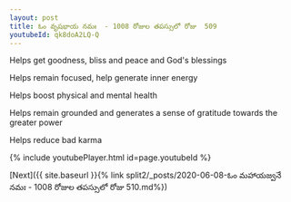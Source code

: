```yaml
---
layout: post
title: ఓం వృషభాయ నమః  - 1008 రోజుల తపస్సులో రోజు  509
youtubeId: qk8doA2LQ-Q
---
```

 
 
Helps get goodness, bliss and peace and God's blessings
 
Helps remain focused, help generate inner energy 
 
Helps boost physical and mental health 
 
Helps remain grounded and generates a sense of gratitude towards the greater power 
 
Helps reduce bad karma
 
 
 
 


{% include youtubePlayer.html id=page.youtubeId %}
 
[Next]({{ site.baseurl }}{% link  split2/_posts/2020-06-08-ఓం మహాయజ్వనే నమః  - 1008 రోజుల తపస్సులో రోజు  510.md%})
 
